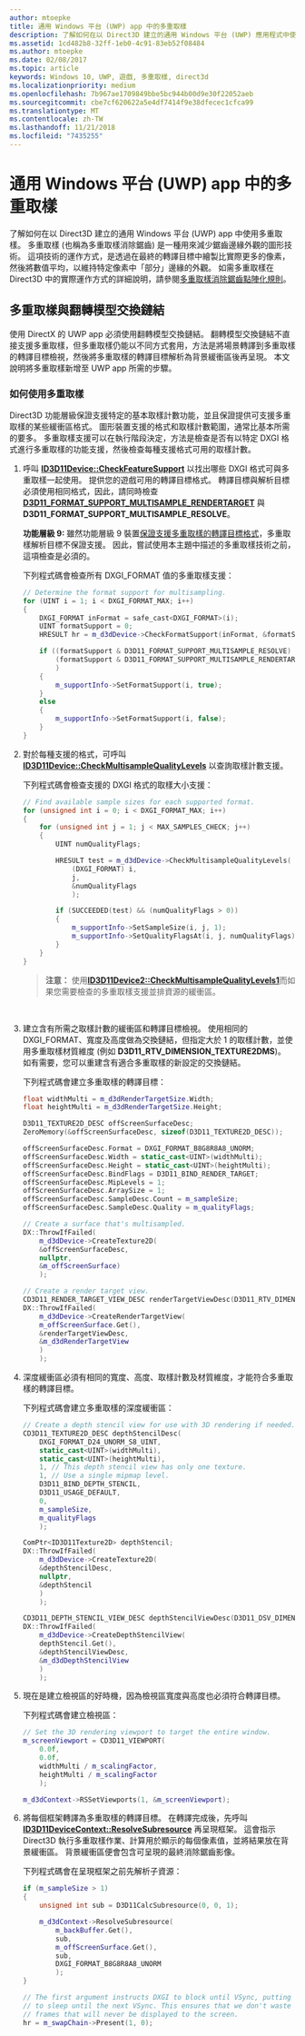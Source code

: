 ```yaml
---
author: mtoepke
title: 通用 Windows 平台 (UWP) app 中的多重取樣
description: 了解如何在以 Direct3D 建立的通用 Windows 平台 (UWP) 應用程式中使用多重取樣。
ms.assetid: 1cd482b8-32ff-1eb0-4c91-83eb52f08484
ms.author: mtoepke
ms.date: 02/08/2017
ms.topic: article
keywords: Windows 10, UWP, 遊戲, 多重取樣, direct3d
ms.localizationpriority: medium
ms.openlocfilehash: 7b967ae1709849bbe5bc944b00d9e30f22052aeb
ms.sourcegitcommit: cbe7cf620622a5e4df7414f9e38dfecec1cfca99
ms.translationtype: MT
ms.contentlocale: zh-TW
ms.lasthandoff: 11/21/2018
ms.locfileid: "7435255"
---
```

# <a name="span-iddevgamingmultisamplingmulti-sampleantialiasinginwindowsstoreappsspan-multisampling-in-universal-windows-platform-uwp-apps"></a><span id="dev_gaming.multisampling__multi-sample_anti_aliasing__in_windows_store_apps"></span>通用 Windows 平台 (UWP) app 中的多重取樣



了解如何在以 Direct3D 建立的通用 Windows 平台 (UWP) app 中使用多重取樣。 多重取樣 (也稱為多重取樣消除鋸齒) 是一種用來減少鋸齒邊緣外觀的圖形技術。 這項技術的運作方式，是透過在最終的轉譯目標中繪製比實際更多的像素，然後將數值平均，以維持特定像素中「部分」邊緣的外觀。 如需多重取樣在 Direct3D 中的實際運作方式的詳細說明，請參閱[多重取樣消除鋸齒點陣化規則](https://msdn.microsoft.com/library/windows/desktop/cc627092#Multisample)。

## <a name="multisampling-and-the-flip-model-swap-chain"></a>多重取樣與翻轉模型交換鏈結


使用 DirectX 的 UWP app 必須使用翻轉模型交換鏈結。 翻轉模型交換鏈結不直接支援多重取樣，但多重取樣仍能以不同方式套用，方法是將場景轉譯到多重取樣的轉譯目標檢視，然後將多重取樣的轉譯目標解析為背景緩衝區後再呈現。 本文說明將多重取樣新增至 UWP app 所需的步驟。

### <a name="how-to-use-multisampling"></a>如何使用多重取樣

Direct3D 功能層級保證支援特定的基本取樣計數功能，並且保證提供可支援多重取樣的某些緩衝區格式。 圖形裝置支援的格式和取樣計數範圍，通常比基本所需的要多。 多重取樣支援可以在執行階段決定，方法是檢查是否有以特定 DXGI 格式進行多重取樣的功能支援，然後檢查每種支援格式可用的取樣計數。

1.  呼叫 [**ID3D11Device::CheckFeatureSupport**](https://msdn.microsoft.com/library/windows/desktop/ff476497) 以找出哪些 DXGI 格式可與多重取樣一起使用。 提供您的遊戲可用的轉譯目標格式。 轉譯目標與解析目標必須使用相同格式，因此，請同時檢查 [**D3D11\_FORMAT\_SUPPORT\_MULTISAMPLE\_RENDERTARGET**](https://msdn.microsoft.com/library/windows/desktop/ff476134) 與 **D3D11\_FORMAT\_SUPPORT\_MULTISAMPLE\_RESOLVE**。

    **功能層級 9:** 雖然功能層級 9 裝置[保證支援多重取樣的轉譯目標格式](https://msdn.microsoft.com/library/windows/desktop/ff471324#MultiSample_RenderTarget)，多重取樣解析目標不保證支援。 因此，嘗試使用本主題中描述的多重取樣技術之前，這項檢查是必須的。

    下列程式碼會檢查所有 DXGI\_FORMAT 值的多重取樣支援：

    ```cpp
    // Determine the format support for multisampling.
    for (UINT i = 1; i < DXGI_FORMAT_MAX; i++)
    {
        DXGI_FORMAT inFormat = safe_cast<DXGI_FORMAT>(i);
        UINT formatSupport = 0;
        HRESULT hr = m_d3dDevice->CheckFormatSupport(inFormat, &formatSupport);

        if ((formatSupport & D3D11_FORMAT_SUPPORT_MULTISAMPLE_RESOLVE) &&
            (formatSupport & D3D11_FORMAT_SUPPORT_MULTISAMPLE_RENDERTARGET)
            )
        {
            m_supportInfo->SetFormatSupport(i, true);
        }
        else
        {
            m_supportInfo->SetFormatSupport(i, false);
        }
    }
    ```

2.  對於每種支援的格式，可呼叫 [**ID3D11Device::CheckMultisampleQualityLevels**](https://msdn.microsoft.com/library/windows/desktop/ff476499) 以查詢取樣計數支援。

    下列程式碼會檢查支援的 DXGI 格式的取樣大小支援：

    ```cpp
    // Find available sample sizes for each supported format.
    for (unsigned int i = 0; i < DXGI_FORMAT_MAX; i++)
    {
        for (unsigned int j = 1; j < MAX_SAMPLES_CHECK; j++)
        {
            UINT numQualityFlags;

            HRESULT test = m_d3dDevice->CheckMultisampleQualityLevels(
                (DXGI_FORMAT) i,
                j,
                &numQualityFlags
                );

            if (SUCCEEDED(test) && (numQualityFlags > 0))
            {
                m_supportInfo->SetSampleSize(i, j, 1);
                m_supportInfo->SetQualityFlagsAt(i, j, numQualityFlags);
            }
        }
    }
    ```

    > **注意：** 使用[**ID3D11Device2::CheckMultisampleQualityLevels1**](https://msdn.microsoft.com/library/windows/desktop/dn280494)而如果您需要檢查的多重取樣支援並排資源的緩衝區。

     

3.  建立含有所需之取樣計數的緩衝區和轉譯目標檢視。 使用相同的 DXGI\_FORMAT、寬度及高度做為交換鏈結，但指定大於 1 的取樣計數，並使用多重取樣材質維度 (例如 **D3D11\_RTV\_DIMENSION\_TEXTURE2DMS**)。 如有需要，您可以重建含有適合多重取樣的新設定的交換鏈結。

    下列程式碼會建立多重取樣的轉譯目標：

    ```cpp
    float widthMulti = m_d3dRenderTargetSize.Width;
    float heightMulti = m_d3dRenderTargetSize.Height;

    D3D11_TEXTURE2D_DESC offScreenSurfaceDesc;
    ZeroMemory(&offScreenSurfaceDesc, sizeof(D3D11_TEXTURE2D_DESC));

    offScreenSurfaceDesc.Format = DXGI_FORMAT_B8G8R8A8_UNORM;
    offScreenSurfaceDesc.Width = static_cast<UINT>(widthMulti);
    offScreenSurfaceDesc.Height = static_cast<UINT>(heightMulti);
    offScreenSurfaceDesc.BindFlags = D3D11_BIND_RENDER_TARGET;
    offScreenSurfaceDesc.MipLevels = 1;
    offScreenSurfaceDesc.ArraySize = 1;
    offScreenSurfaceDesc.SampleDesc.Count = m_sampleSize;
    offScreenSurfaceDesc.SampleDesc.Quality = m_qualityFlags;

    // Create a surface that's multisampled.
    DX::ThrowIfFailed(
        m_d3dDevice->CreateTexture2D(
        &offScreenSurfaceDesc,
        nullptr,
        &m_offScreenSurface)
        );

    // Create a render target view. 
    CD3D11_RENDER_TARGET_VIEW_DESC renderTargetViewDesc(D3D11_RTV_DIMENSION_TEXTURE2DMS);
    DX::ThrowIfFailed(
        m_d3dDevice->CreateRenderTargetView(
        m_offScreenSurface.Get(),
        &renderTargetViewDesc,
        &m_d3dRenderTargetView
        )
        );
    ```

4.  深度緩衝區必須有相同的寬度、高度、取樣計數及材質維度，才能符合多重取樣的轉譯目標。

    下列程式碼會建立多重取樣的深度緩衝區：

    ```cpp
    // Create a depth stencil view for use with 3D rendering if needed.
    CD3D11_TEXTURE2D_DESC depthStencilDesc(
        DXGI_FORMAT_D24_UNORM_S8_UINT,
        static_cast<UINT>(widthMulti),
        static_cast<UINT>(heightMulti),
        1, // This depth stencil view has only one texture.
        1, // Use a single mipmap level.
        D3D11_BIND_DEPTH_STENCIL,
        D3D11_USAGE_DEFAULT,
        0,
        m_sampleSize,
        m_qualityFlags
        );

    ComPtr<ID3D11Texture2D> depthStencil;
    DX::ThrowIfFailed(
        m_d3dDevice->CreateTexture2D(
        &depthStencilDesc,
        nullptr,
        &depthStencil
        )
        );

    CD3D11_DEPTH_STENCIL_VIEW_DESC depthStencilViewDesc(D3D11_DSV_DIMENSION_TEXTURE2DMS);
    DX::ThrowIfFailed(
        m_d3dDevice->CreateDepthStencilView(
        depthStencil.Get(),
        &depthStencilViewDesc,
        &m_d3dDepthStencilView
        )
        );
    ```

5.  現在是建立檢視區的好時機，因為檢視區寬度與高度也必須符合轉譯目標。

    下列程式碼會建立檢視區：

    ```cpp
    // Set the 3D rendering viewport to target the entire window.
    m_screenViewport = CD3D11_VIEWPORT(
        0.0f,
        0.0f,
        widthMulti / m_scalingFactor,
        heightMulti / m_scalingFactor
        );

    m_d3dContext->RSSetViewports(1, &m_screenViewport);
    ```

6.  將每個框架轉譯為多重取樣的轉譯目標。 在轉譯完成後，先呼叫 [**ID3D11DeviceContext::ResolveSubresource**](https://msdn.microsoft.com/library/windows/desktop/ff476474) 再呈現框架。 這會指示 Direct3D 執行多重取樣作業、計算用於顯示的每個像素值，並將結果放在背景緩衝區。 背景緩衝區便會包含可呈現的最終消除鋸齒影像。

    下列程式碼會在呈現框架之前先解析子資源：

    ```cpp
    if (m_sampleSize > 1)
    {
        unsigned int sub = D3D11CalcSubresource(0, 0, 1);

        m_d3dContext->ResolveSubresource(
            m_backBuffer.Get(),
            sub,
            m_offScreenSurface.Get(),
            sub,
            DXGI_FORMAT_B8G8R8A8_UNORM
            );
    }

    // The first argument instructs DXGI to block until VSync, putting the application
    // to sleep until the next VSync. This ensures that we don't waste any cycles rendering
    // frames that will never be displayed to the screen.
    hr = m_swapChain->Present(1, 0);
    ```

 

 




